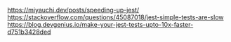 https://miyauchi.dev/posts/speeding-up-jest/
https://stackoverflow.com/questions/45087018/jest-simple-tests-are-slow
https://blog.devgenius.io/make-your-jest-tests-upto-10x-faster-d751b3428ded